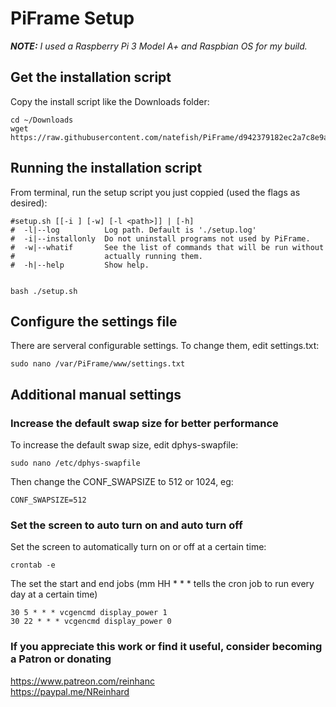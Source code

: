# PiFrame Setup
_**NOTE:** I used a Raspberry Pi 3 Model A+ and Raspbian OS for my build._

## Get the installation script
Copy the install script like the Downloads folder:
```shell
cd ~/Downloads
wget https://raw.githubusercontent.com/natefish/PiFrame/d942379182ec2a7c8e9af8e8b312258771d5181f/setup.sh
```
## Running the installation script
From terminal, run the setup script you just coppied (used the flags as desired):
```shell
#setup.sh [[-i ] [-w] [-l <path>]] | [-h]
#  -l|--log          Log path. Default is './setup.log'
#  -i|--installonly  Do not uninstall programs not used by PiFrame.
#  -w|--whatif       See the list of commands that will be run without
#                    actually running them.
#  -h|--help         Show help.


bash ./setup.sh
```
## Configure the settings file
There are serveral configurable settings. To change them, edit settings.txt:
```shell
sudo nano /var/PiFrame/www/settings.txt
```

## Additional manual settings
### Increase the default swap size for better performance
To increase the default swap size, edit dphys-swapfile:
```shell
sudo nano /etc/dphys-swapfile
```
Then change the CONF_SWAPSIZE to 512 or 1024, eg:
```shell
CONF_SWAPSIZE=512
```
### Set the screen to auto turn on and auto turn off
Set the screen to automatically turn on or off at a certain time:
```shell
crontab -e
```
The set the start and end jobs (mm HH * * * tells the cron job to run every day at a certain time)
```shell
30 5 * * * vcgencmd display_power 1
30 22 * * * vcgencmd display_power 0
```

### If you appreciate this work or find it useful, consider becoming a Patron or donating
https://www.patreon.com/reinhanc  
https://paypal.me/NReinhard
